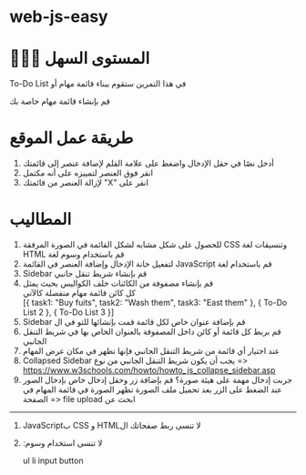 # web-js-easy

# 👶🏻🐣 المستوى السهل

To-Do List في هذا التمرين ستقوم ببناء قائمة مهام أو

قم بإنشاء قائمة مهام خاصة بك

# طريقة عمل الموقع

1. أدخل نصًا في حقل الإدخال واضغط على علامة القلم لإضافة عنصر إلى قائمتك
2. انقر فوق العنصر لتمييزه على أنه مكتمل
3. لإزالة العنصر من قائمتك "X" انقر على

# المطاليب

1. للحصول على شكل مشابه لشكل القائمة في الصورة المرفقة CSS وتنسيقات لغة HTML قم باستخدام وسوم لغة
2. لتفعيل خانة الإدخال وإضافة العنصر في القائمة JavaScript قم باستخدام لغة
3. Sidebar قم بإنشاء شريط تنقل جانبي
4. قم بإنشاء مصفوفة من الكائنات خلف الكواليس بحيث يمثل
   <br> كل كائن قائمة مهام منفصلة كالآتي
   <br>[{
   task1: "Buy fuits",
   task2: "Wash them",
   task3: "East them"
   }, {
   To-Do List 2
   }, {
   To-Do List 3
   }]
5. Sidebar قم بإضافة عنوان خاص لكل قائمة قمت بإنشائها للتو في ال
6. قم بربط كل قائمة أو كائن داخل المصفوفة بالعنوان الخاص بها في شريط التنقل الجانبي
7. عند اختيار أي قائمة من شريط التنقل الجانبي فإنها تظهر في مكان عرض المهام
8. Collapsed Sidebar يجب أن يكون شريط التنقل الجانبي من نوع
   => https://www.w3schools.com/howto/howto_js_collapse_sidebar.asp
9. جربت إدخال مهمة على هيئة صورة؟
   قم بإضافة زر وحقل إدخال خاص بإدخال الصور
   عند الضغط على الزر بعد تحميل ملف الصورة تظهر الصورة في قائمة المهام في الصفحة
   => file upload ابحث عن

---

1. JavaScriptب CSS و HTMLلا تنسى ربط صفحاتك ال

2. :لا تنسى استخدام وسوم

   ul
   li
   input
   button
   </div>
